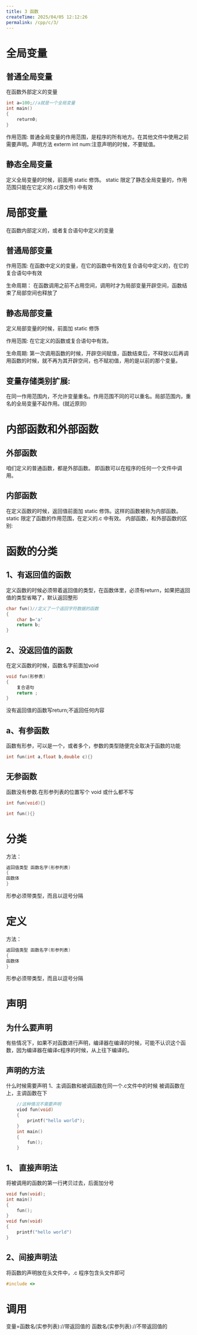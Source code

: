 ```yaml
---
title: 3 函数
createTime: 2025/04/05 12:12:26
permalink: /cpp/c/3/
---
```

# 全局变量
## 普通全局变量
在函数外部定义的变量
```c
int a=100;//a就是一个全局变量
int main()
{
	return0;
}
```
作用范围:
普通全局变量的作用范围，是程序的所有地方。在其他文件中使用之前需要声明。声明方法 exterm int num:注意声明的时候，不要赋值。

## 静态全局变量

定义全局变量的时候，前面用 static 修饰。
static 限定了静态全局变量的，作用范围只能在它定义的.c(源文件) 中有效

# 局部变量
在函数内部定义的，或者复合语句中定义的变量

## 普通局部变量

作用范围:
在函数中定义的变量，在它的函数中有效在复合语句中定义的，在它的复合语句中有效

生命周期：
在函数调用之前不占用空间，调用时才为局部变量开辟空间，函数结束了局部空间也释放了

## 静态局部变量

定义局部变量的时候，前面加 static 修饰

作用范围:
在它定义的函数或复合语句中有效。

生命周期:
第一次调用函数的时候，开辟空间赋值，函数结束后，不释放以后再调用函数的时候，就不再为其开辟空间，也不赋初值，用的是以前的那个变量。

## 变量存储类别扩展:
在同一作用范围内，不允许变量重名。作用范围不同的可以重名。局部范围内，重名的全局变量不起作用。(就近原则)

# 内部函数和外部函数
## 外部函数
咱们定义的普通函数，都是外部函数。
即函数可以在程序的任何一个文件中调用。

## 内部函数
在定义函数的时候，返回值前面加 static 修饰。这样的函数被称为内部函数。
static 限定了函数的作用范围，在定义的.c 中有效。
内部函数，和外部函数的区别:

# 函数的分类
## 1、有返回值的函数
定义函数的时候必须带着返回值的类型，在函数体里，必须有return，如果把返回值的类型省略了，默认返回整形
```c
char fun()//定义了一个返回字符数据的函数
{
	char b='a'
	return b;
}
```

## 2、没返回值的函数
在定义函数的时候，函数名字前面加void
```c
void fun(形参表)
{
	复合语句
	return ;
}
```
没有返回值的函数写return;不返回任何内容

## a、有参函数
函数有形参，可以是一个，或者多个，参数的类型随便完全取决于函数的功能
```c
int fun(int a,float b,double c){}
```

## 无参函数
函数没有参数.在形参列表的位置写个 void 或什么都不写
```c
int fun(void){}

int fun(){}
```

# 分类
方法：
```c
返回值类型 函数名字(形参列表)
{
函数体
}
```

形参必须带类型，而且以逗号分隔

# 定义
方法：
```c
返回值类型 函数名字(形参列表)
{
函数体
}

```
形参必须带类型，而且以逗号分隔

# 声明
## 为什么要声明
有些情况下，如果不对函数进行声明，编译器在编译的时候，可能不认识这个函数，因为编译器在编译c程序的时候，从上往下编译的。

## 声明的方法
什么时候需要声明
1、主调函数和被调函数在同一个.c文件中的时候
	被调函数在上，主调函数在下
```c
	//这种情况不需要声明
	viod fun(void)
	{
		printf("hello world");
	}
	int main()
	{
		fun();
	}
```
## 1、 直接声明法
将被调用的函数的第一行拷贝过去，后面加分号
```c
void fun(void);
int main()
{
	fun();
}
void fun(void)
{
	printf("hello world")
}
```

## 2、间接声明法
将函数的声明放在头文件中，.c 程序包含头文件即可
```c
#include <>
```

# 调用
变量=函数名(实参列表)://带返回值的
函数名(实参列表)://不带返回值的
